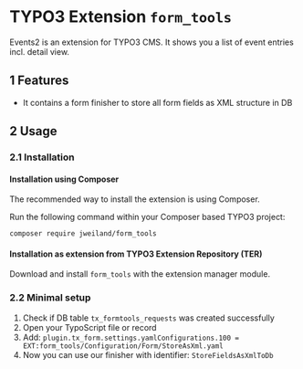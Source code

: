 # TYPO3 Extension `form_tools`

Events2 is an extension for TYPO3 CMS. It shows you a list of event entries incl.
detail view.

## 1 Features

* It contains a form finisher to store all form fields as XML structure in DB

## 2 Usage

### 2.1 Installation

#### Installation using Composer

The recommended way to install the extension is using Composer.

Run the following command within your Composer based TYPO3 project:

```
composer require jweiland/form_tools
```

#### Installation as extension from TYPO3 Extension Repository (TER)

Download and install `form_tools` with the extension manager module.

### 2.2 Minimal setup

1) Check if DB table `tx_formtools_requests` was created successfully
2) Open your TypoScript file or record
3) Add: `plugin.tx_form.settings.yamlConfigurations.100 = EXT:form_tools/Configuration/Form/StoreAsXml.yaml`
4) Now you can use our finisher with identifier: `StoreFieldsAsXmlToDb`
